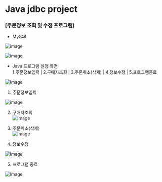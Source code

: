 # Java jdbc project
### [주문정보 조회 및 수정 프로그램]
* MySQL<br>

![image](https://user-images.githubusercontent.com/116700717/209299641-371361c1-7e88-4b39-96ca-223ee2bbff4e.png)


![image](https://user-images.githubusercontent.com/116700717/209299660-84f5b758-4134-4197-87c8-96758dce876a.png)



* Java 프로그램 실행 화면<br>
1.주문정보입력 | 2.구매자조회 | 3.주문취소(삭제) | 4.정보수정 | 5.프로그램종료 <br>

![image](https://user-images.githubusercontent.com/116700717/209301112-bfe58056-cebf-4403-b5e4-b395d1c1dfc7.png)



1. 주문정보입력 <br>

![image](https://user-images.githubusercontent.com/116700717/209303999-95b060a9-f967-4b58-bf2b-5bab32ecf7f6.png)


2. 구매자조회 <br>
![image](https://user-images.githubusercontent.com/116700717/209304141-f6770343-ef6a-44b9-9a83-8039bd959f95.png)


3. 주문취소(삭제) <br>
![image](https://user-images.githubusercontent.com/116700717/209305361-13864c28-47e7-4736-b61d-4236ec92c9ad.png)


4. 정보수정 <br>

![image](https://user-images.githubusercontent.com/116700717/209304745-5ec8d495-f928-4c0d-b257-7479512c86f5.png)


5. 프로그램 종료<br>

![image](https://user-images.githubusercontent.com/116700717/209304824-a284a5b0-4a3f-4719-9048-3aff05699f88.png)
